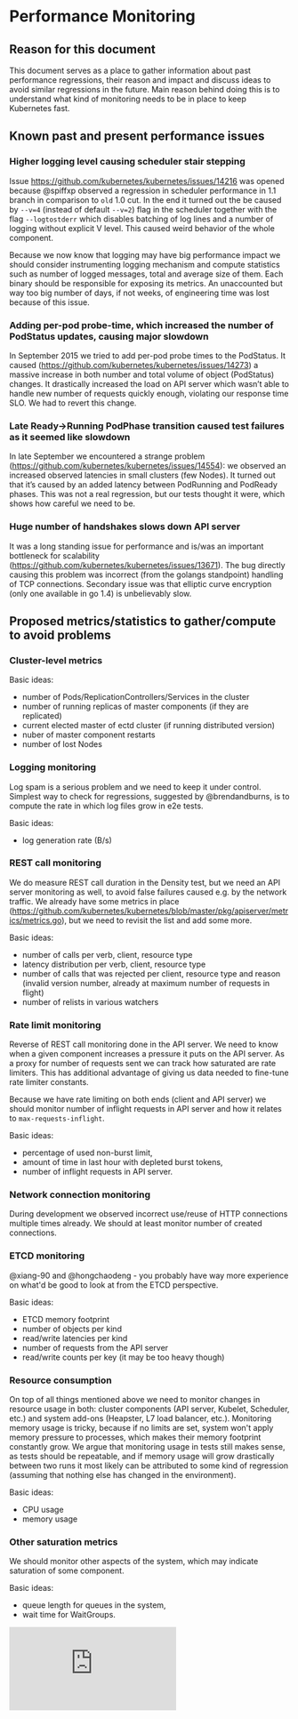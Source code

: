 # Performance Monitoring

## Reason for this document

This document serves as a place to gather information about past performance regressions, their reason and impact and discuss ideas to avoid similar regressions in the future.
Main reason behind doing this is to understand what kind of monitoring needs to be in place to keep Kubernetes fast.

## Known past and present performance issues

### Higher logging level causing scheduler stair stepping

Issue https://github.com/kubernetes/kubernetes/issues/14216 was opened because @spiffxp observed a regression in scheduler performance in 1.1 branch in comparison to `old` 1.0
cut. In the end it turned out the be caused by `--v=4` (instead of default `--v=2`) flag in the scheduler together with the flag `--logtostderr` which disables batching of
log lines and a number of logging without explicit V level. This caused weird behavior of the whole component.

Because we now know that logging may have big performance impact we should consider instrumenting logging mechanism and compute statistics such as number of logged messages,
total and average size of them. Each binary should be responsible for exposing its metrics. An unaccounted but way too big number of days, if not weeks, of engineering time was
lost because of this issue.

### Adding per-pod probe-time, which increased the number of PodStatus updates, causing major slowdown

In September 2015 we tried to add per-pod probe times to the PodStatus. It caused (https://github.com/kubernetes/kubernetes/issues/14273) a massive increase in both number and
total volume of object (PodStatus) changes. It drastically increased the load on API server which wasn’t able to handle new number of requests quickly enough, violating our
response time SLO. We had to revert this change.

### Late Ready->Running PodPhase transition caused test failures as it seemed like slowdown

In late September we encountered a strange problem (https://github.com/kubernetes/kubernetes/issues/14554): we observed an increased observed latencies in small clusters (few
Nodes). It turned out that it’s caused by an added latency between PodRunning and PodReady phases. This was not a real regression, but our tests thought it were, which shows
how careful we need to be.

### Huge number of handshakes slows down API server

It was a long standing issue for performance and is/was an important bottleneck for scalability (https://github.com/kubernetes/kubernetes/issues/13671). The bug directly
causing this problem was incorrect (from the golangs standpoint) handling of TCP connections. Secondary issue was that elliptic curve encryption (only one available in go 1.4)
is unbelievably slow.

## Proposed metrics/statistics to gather/compute to avoid problems

### Cluster-level metrics

Basic ideas:
- number of Pods/ReplicationControllers/Services in the cluster
- number of running replicas of master components (if they are replicated)
- current elected master of ectd cluster (if running distributed version)
- nuber of master component restarts
- number of lost Nodes

### Logging monitoring

Log spam is a serious problem and we need to keep it under control. Simplest way to check for regressions, suggested by @brendandburns, is to compute the rate in which log files
grow in e2e tests.

Basic ideas:
- log generation rate (B/s)

### REST call monitoring

We do measure REST call duration in the Density test, but we need an API server monitoring as well, to avoid false failures caused e.g. by the network traffic. We already have
some metrics in place (https://github.com/kubernetes/kubernetes/blob/master/pkg/apiserver/metrics/metrics.go), but we need to revisit the list and add some more.

Basic ideas:
- number of calls per verb, client, resource type
- latency distribution per verb, client, resource type
- number of calls that was rejected per client, resource type and reason (invalid version number, already at maximum number of requests in flight)
- number of relists in various watchers

### Rate limit monitoring

Reverse of REST call monitoring done in the API server. We need to know when a given component increases a pressure it puts on the API server. As a proxy for number of
requests sent we can track how saturated are rate limiters. This has additional advantage of giving us data needed to fine-tune rate limiter constants.

Because we have rate limiting on both ends (client and API server) we should monitor number of inflight requests in API server and how it relates to `max-requests-inflight`.

Basic ideas:
- percentage of used non-burst limit,
- amount of time in last hour with depleted burst tokens,
- number of inflight requests in API server.

### Network connection monitoring

During development we observed incorrect use/reuse of HTTP connections multiple times already. We should at least monitor number of created connections.

### ETCD monitoring

@xiang-90 and @hongchaodeng - you probably have way more experience on what'd be good to look at from the ETCD perspective.

Basic ideas:
- ETCD memory footprint
- number of objects per kind
- read/write latencies per kind
- number of requests from the API server
- read/write counts per key (it may be too heavy though)

### Resource consumption

On top of all things mentioned above we need to monitor changes in resource usage in both: cluster components (API server, Kubelet, Scheduler, etc.) and system add-ons
(Heapster, L7 load balancer, etc.). Monitoring memory usage is tricky, because if no limits are set, system won't apply memory pressure to processes, which makes their memory
footprint constantly grow. We argue that monitoring usage in tests still makes sense, as tests should be repeatable, and if memory usage will grow drastically between two runs
it most likely can be attributed to some kind of regression (assuming that nothing else has changed in the environment).

Basic ideas:
- CPU usage
- memory usage

### Other saturation metrics

We should monitor other aspects of the system, which may indicate saturation of some component.

Basic ideas:
- queue length for queues in the system,
- wait time for WaitGroups.

<!-- BEGIN MUNGE: GENERATED_ANALYTICS -->
[![Analytics](https://kubernetes-site.appspot.com/UA-36037335-10/GitHub/docs/proposals/performance-related-monitoring.md?pixel)]()
<!-- END MUNGE: GENERATED_ANALYTICS -->
